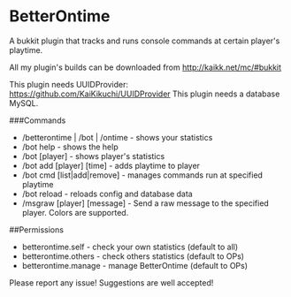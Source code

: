 # BetterOntime
A bukkit plugin that tracks and runs console commands at certain player's playtime.

All my plugin's builds can be downloaded from http://kaikk.net/mc/#bukkit

This plugin needs UUIDProvider: https://github.com/KaiKikuchi/UUIDProvider
This plugin needs a database MySQL.

###Commands
- /betterontime | /bot | /ontime - shows your statistics
- /bot help - shows the help
- /bot [player] - shows player's statistics
- /bot add [player] [time] - adds playtime to player
- /bot cmd [list|add|remove] - manages commands run at specified playtime
- /bot reload - reloads config and database data
- /msgraw [player] [message] - Send a raw message to the specified player. Colors are supported.

##Permissions
- betterontime.self - check your own statistics (default to all)
- betterontime.others - check others statistics (default to OPs)
- betterontime.manage - manage BetterOntime (default to OPs)

Please report any issue! Suggestions are well accepted!
